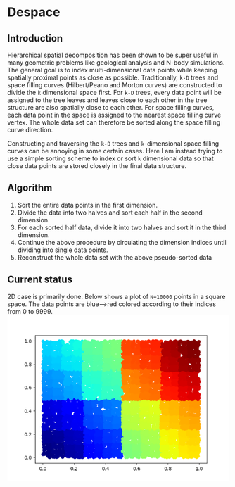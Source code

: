 # Despace

## Introduction
Hierarchical spatial decomposition has been shown to be super useful in many geometric problems like geological analysis and N-body simulations. The general goal is to index multi-dimensional data points while keeping spatially proximal points as close as possible. Traditionally, `k-D` trees and space filling curves (Hilbert/Peano and Morton curves) are constructed to divide the `k` dimensional space first. For `k-D` trees, every data point will be assigned to the tree leaves and leaves close to each other in the tree structure are also spatially close to each other. For space filling curves, each data point in the space is assigned to the nearest space filling curve vertex. The whole data set can therefore be sorted along the space filling curve direction. 

Constructing and traversing the `k-D` trees and `k`-dimensional space filling curves can be annoying in some certain cases. Here I am instead trying to use  a simple sorting scheme to index or sort `k` dimensional data so that close data points are stored closely in the final data structure.

## Algorithm
1. Sort the entire data points in the first dimension.
2. Divide the data into two halves and sort each half in the second dimension.
3. For each sorted half data, divide it into two halves and sort it in the third dimension.
4. Continue the above procedure by circulating the dimension indices until dividing into single data points.
5. Reconstruct the whole data set with the above pseudo-sorted data

## Current status
2D case is primarily done. Below shows a plot of `N=10000` points in a square space. The data points are blue-->red colored according to their indices from 0 to 9999.
![](2D.png "2D case")
